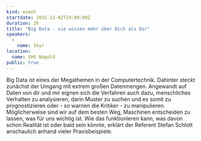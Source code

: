```yaml
---
kind: event
startdate: 2015-11-02T19:00:00Z
duration: 2h
title: "Big Data - sie wissen mehr über Dich als Du!"
speakers:
  -
    name: Skyr
location:
  name: VHS Nagold
public: true
---
```

Big Data ist eines der Megathemen in der Computertechnik.
Dahinter steckt zunächst der Umgang mit extrem großen Datenmengen.
Angewandt auf Daten von dir und mir eignen sich die Verfahren auch dazu,
menschliches Verhalten zu analysieren, darin Muster zu suchen und es
somit zu prognostizieren oder - so warnen die Kritiker - zu
manipulieren.
Möglicherweise sind wir auf dem besten Weg, Maschinen entscheiden zu
lassen, was für uns wichtig ist. Wie das funktionieren kann, was davon
schon Realität ist oder bald sein könnte, erklärt der Referent Stefan
Schlott anschaulich anhand vieler Praxisbeispiele.
